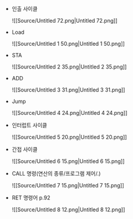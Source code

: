 - 인출 사이클
    
    ![[Source/Untitled 72.png|Untitled 72.png]]
    
  
- Load
    
    ![[Source/Untitled 1 50.png|Untitled 1 50.png]]
    
      
    
- STA
    
    ![[Source/Untitled 2 35.png|Untitled 2 35.png]]
    
      
    
- ADD
    
    ![[Source/Untitled 3 31.png|Untitled 3 31.png]]
    
      
    
- Jump
    
    ![[Source/Untitled 4 24.png|Untitled 4 24.png]]
    
      
    
- 인터럽트 사이클
    
    ![[Source/Untitled 5 20.png|Untitled 5 20.png]]
    
- 간접 사이클
    
    ![[Source/Untitled 6 15.png|Untitled 6 15.png]]
    
      
    
- CALL 명령(연산의 종류/프로그램 제어/.)
    
    ![[Source/Untitled 7 15.png|Untitled 7 15.png]]
    
      
    
- RET 명령어 p.92
    
    ![[Source/Untitled 8 12.png|Untitled 8 12.png]]
